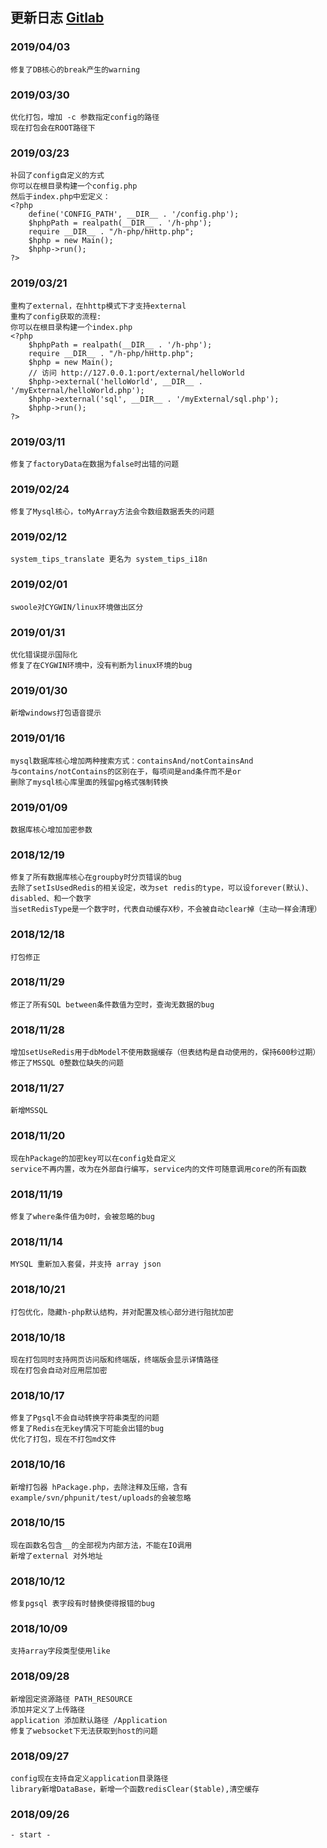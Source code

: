 ## 更新日志 <a href="https://gitlab.com/h-web/h-php" target="_blank">Gitlab</a>
### 2019/04/03
    修复了DB核心的break产生的warning
### 2019/03/30
    优化打包，增加 -c 参数指定config的路径
    现在打包会在ROOT路径下
### 2019/03/23
    补回了config自定义的方式
    你可以在根目录构建一个config.php
    然后于index.php中宏定义：
    <?php
        define('CONFIG_PATH', __DIR__ . '/config.php');
        $hphpPath = realpath(__DIR__ . '/h-php');
        require __DIR__ . "/h-php/hHttp.php";
        $hphp = new Main();
        $hphp->run();
    ?>
### 2019/03/21
    重构了external，在hhttp模式下才支持external
    重构了config获取的流程:
    你可以在根目录构建一个index.php
    <?php
        $hphpPath = realpath(__DIR__ . '/h-php');
        require __DIR__ . "/h-php/hHttp.php";
        $hphp = new Main();
        // 访问 http://127.0.0.1:port/external/helloWorld
        $hphp->external('helloWorld', __DIR__ . '/myExternal/helloWorld.php');
        $hphp->external('sql', __DIR__ . '/myExternal/sql.php');
        $hphp->run();
    ?>
### 2019/03/11
    修复了factoryData在数据为false时出错的问题
### 2019/02/24
    修复了Mysql核心，toMyArray方法会令数组数据丢失的问题
### 2019/02/12
    system_tips_translate 更名为 system_tips_i18n
### 2019/02/01
    swoole对CYGWIN/linux环境做出区分
### 2019/01/31
    优化错误提示国际化
    修复了在CYGWIN环境中，没有判断为linux环境的bug
### 2019/01/30
    新增windows打包语音提示
### 2019/01/16
    mysql数据库核心增加两种搜索方式：containsAnd/notContainsAnd
    与contains/notContains的区别在于，每项间是and条件而不是or
    删除了mysql核心库里面的残留pg格式强制转换
### 2019/01/09
    数据库核心增加加密参数
### 2018/12/19
    修复了所有数据库核心在groupby时分页错误的bug
    去除了setIsUsedRedis的相关设定，改为set redis的type，可以设forever(默认)、disabled、和一个数字
    当setRedisType是一个数字时，代表自动缓存X秒，不会被自动clear掉（主动一样会清理）
### 2018/12/18
    打包修正
### 2018/11/29
    修正了所有SQL between条件数值为空时，查询无数据的bug
### 2018/11/28
    增加setUseRedis用于dbModel不使用数据缓存（但表结构是自动使用的，保持600秒过期）
    修正了MSSQL 0整数位缺失的问题
### 2018/11/27
    新增MSSQL
### 2018/11/20
    现在hPackage的加密key可以在config处自定义
    service不再内置，改为在外部自行编写，service内的文件可随意调用core的所有函数
### 2018/11/19
    修复了where条件值为0时，会被忽略的bug
### 2018/11/14
    MYSQL 重新加入套餐，并支持 array json
### 2018/10/21
    打包优化，隐藏h-php默认结构，并对配置及核心部分进行阻扰加密
### 2018/10/18
    现在打包同时支持网页访问版和终端版，终端版会显示详情路径
    现在打包会自动对应用层加密
### 2018/10/17
    修复了Pgsql不会自动转换字符串类型的问题
    修复了Redis在无key情况下可能会出错的bug
    优化了打包，现在不打包md文件
### 2018/10/16
    新增打包器 hPackage.php，去除注释及压缩，含有example/svn/phpunit/test/uploads的会被忽略
### 2018/10/15
    现在函数名包含__的全部视为内部方法，不能在IO调用
    新增了external 对外地址
### 2018/10/12
    修复pgsql 表字段有时替换使得报错的bug
### 2018/10/09
    支持array字段类型使用like
### 2018/09/28
    新增固定资源路径 PATH_RESOURCE
    添加并定义了上传路径
    application 添加默认路径 /Application
    修复了websocket下无法获取到host的问题
### 2018/09/27
    config现在支持自定义application目录路径
    library新增DataBase，新增一个函数redisClear($table),清空缓存
### 2018/09/26
    - start -
